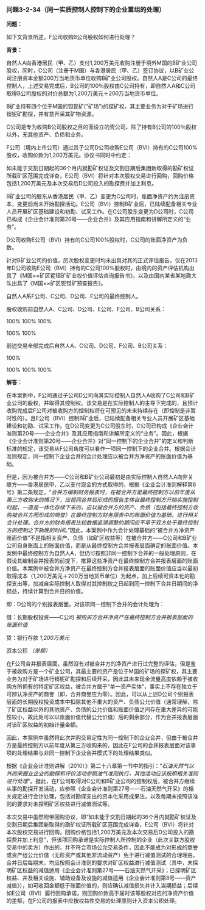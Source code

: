 ### 问题3-2-34（同一实质控制人控制下的企业重组的处理）

**问题：**

如下文背景所述，F公司收购B公司股权如何进行处理？

**背景：**

自然人A向香港居民（甲、乙）支付1,200万美元收购注册于境外M国的B矿业公司股权，同时，C公司（注册于M国）与香港居民（甲、乙）签订协议，以B矿业公司注册资本金额200万当地货币单位收购B矿业公司股权。自然人A是C公司的最终控制人，上述交易完成后，B公司的100％股权由C公司持有，即自然人A和C公司取得B公司股权的对价总额为1,200万美元＋200万当地货币单位。

B矿业持有四个位于M国的钽铌矿(“矿场”)的探矿权，其主要业务为对于矿场进行钽铌矿勘探，并有意开采其矿物资源。

C公司是专为收购B公司股权之目的而设立的壳公司，除了持有B公司的100％股权以外，无其他资产、负债和业务。

F公司（境内上市公司）通过其子公司D公司收购E公司（BVI）持有的C公司100%股权，收购价款为1,200万美元。协议书同时中约定：

如未能于交割日期起的36个月内就勘矿权证及交割日期后集团新取得的勘矿权证所载矿区范围完成详查，E公司（BVI）将针对本次股权交易进行回购，回购价格包括1,200万美元及本次交易后D公司投入的勘探费并加上利息。

B矿业公司的股东从香港居民（甲、乙）变更为C公司时，账面净资产约为注册资本，变更前尚未开始勘探活动。E公司（BVI）控制B矿业后，已陆续配备相关专业人员开展矿区基础建设和初勘、试采工作。在C公司股东变更为D公司时，C公司已构成《企业会计准则第20号——企业合并》及其应用指南和讲解所定义的“业务”。

D公司收购E公司（BVI）持有的C公司100%股权时，C公司的账面净资产为负数。

针对B矿业公司的价值，历次股权变更时均未出具对其的正式评估报告，仅在2013年D公司收购E公司（BVI）持有的C公司100%股权时，由境内的资产评估机构出具了《M国××矿区铌钽矿矿业权价值评估咨询报告书》，以及由国内某省某地勘大队出具了《M国××矿区铌钽矿预查报告》。

自然人A系F公司、C公司、D公司、E公司的最终控制人。

股权收购前自然人A、C公司、D公司、E公司、F公司、B公司关系：

100% 100% 100%

100% 100%

前述交易全部完成后自然人A、C公司、D公司、F公司、B公司关系：

100%

100% 100% 100%

**解答：**

在本案例中，F公司通过子公司D公司向其实际控制人自然人A收购了C公司和B矿业公司的股权，并取得其控制权。该交易是在实际控制人的主导下完成的，且预计收购完成后F公司对被收购方的控制权将在可预见的未来持续存在（即控制是非暂时性的）。且E公司（BVI）控制B矿业后，已陆续配备相关专业人员开展矿区基础建设和初勘、试采工作。在D公司变更为C公司股东时，C公司已构成《企业会计准则第20号——企业合并》及其应用指南和讲解所定义的“业务”。因此，根据《企业会计准则第20号——企业合并》对“同一控制下的企业合并”的定义和判断标准的规定，该交易从F公司角度可以看作一项同一控制下的企业合并。根据会计准则规定，同一控制下企业合并的会计处理应以被合并方净资产的账面价值为基础。

但是，因为被合并方——C公司和B矿业公司最初是由实际控制人自然人A向非关联方——香港居民甲、乙以支付现金的方式取得的，根据《企业会计准则解释第6号》第二条规定，“*合并方编制财务报表时，在被合并方是最终控制方以前年度从第三方收购来的情况下，应视同合并后形成的报告主体自最终控制方开始实施控制时起，一直是一体化存续下来的，应以被合并方的资产、负债（包括最终控制方收购被合并方而形成的商誉）在最终控制方财务报表中的账面价值为基础，进行相关会计处理。合并方的财务报表比较数据追溯调整的期间应不早于双方处于最终控制方的控制之下孰晚的时间。*”因此，本案例中作为会计处理基础的“被合并方净资产账面价值”不是指相关资产、负债（如矿区权益等）在被合并方——C公司和B矿业公司自身账面上的账面价值，而是从最终控制方合并报表层面确定的账面价值。本案例中最终控制方为自然人A，但仍可按照非同一控制下合并的一般处理原则，在假设其编制合并报表的前提下，推算这些净资产在最终控制方合并报表层面的账面价值。本案例中被合并方净资产在最终控制方合并报表层面的账面价值应当以最初取得成本（1,200万美元＋200万当地货币单位）为起点，加上后续可资本化的勘探支出等，加减自实际控制人取得对其控制权之日起到同一控制下合并日期间的净损益，持续计算到合并日的价值。

即：D公司的个别报表层面，对该项同一控制下合并的会计处理为：

借：长期股权投资——C公司 *被购买方合并净资产在最终控制方合并报表层面的账面价值*

贷：银行存款 *1,200万美元*

资本公积 *（差额）*

在F公司合并报表层面，虽然没有对被合并方的净资产进行过完整的评估，但是鉴于被收购方是一个矿业公司，其最主要的资产是位于M国的矿场的探矿权，其主要业务为对于矿场进行钽铌矿勘探和后续开采，因此其未来现金流量高度依赖于被收购方所拥有的特定矿区权益，被合并方属于“单一资产实体”，事实上不存在独立于可辨认净资产的商誉（即，合并商誉应为零）。因此，可以从上述D公司个别报表层面的长期股权投资成本中扣除其他不重大的资产、负债公允价值（通常理解，除了矿区权益以外的其他资产、负债的公允价值和账面价值之间存在重大差异的可能性较小，故此处可以以账面价值代替公允价值）后的剩余部分，作为合并报表层面对该矿区权益的初始计量金额。

因此，本案例中虽然将此次并购交易定性为同一控制下的企业合并，但由于被合并方是最终控制方以前年度从第三方收购来的，因此在F公司的合并报表层面对该事项的处理结果与非同一控制下企业合并模式下的处理结果类似。

根据《企业会计准则讲解（2010）》第二十八章第一节中的指引：“*石油天然气以外的采掘业企业的勘探和评价活动参照油气准则执行，其他活动应该按照相关准则进行处理*”。据此，在F公司取得对C公司和B矿业公司的控制权后，被合并方继续从事的勘探开发活动，应参照《企业会计准则第27号——石油天然气开采》的相关规定进行会计处理，包括对勘探支出的资本化采用成果法，以及每期末按照该准则的要求对未探明矿区权益进行减值测试等。

本次交易中虽然附带回购协议，即“如未能于交割日期起的36个月内就勘矿权证及交割日期后集团新取得的勘矿权证所载矿区范围完成详查，E公司（BVI）将针对本次股权交易进行回购，回购价格包括1,200万美元及本次交易后D公司投入的勘探费并加上利息”，但该项回购承诺是实际控制人所控制的企业（此次关联方股权交易中的卖方）作出的，并不符合市场公允交易条件，因此不能成为对形成的商誉或资产组公允价值（无形资产或其他非流动资产）免于进行减值测试的合理理由。合并日后每期末，均应按照会计准则的要求对矿区权益进行减值测试（其中，未探明矿区权益的减值适用《企业会计准则第27号——石油天然气开采》；已探明矿区权益、井及相关设施、辅助设备及设施的减值适用《企业会计准则第8号——资产减值》），如可收回金额低于账面价值的，则应确认减值损失并计入当期损益；后续如E公司（BVI）履行回购承诺，则回购价款高于届时该等股权对应的净资产价值的差额，在F公司的报表中应按权益性交易的处理原则计入资本公积处理。